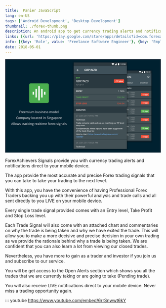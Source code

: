 ```yaml
---
title: 	Panier JavaScript
lang: en-US
tags: ['Android Development', 'Desktop Development']
thumbnail: ./forex-thumb.png
description: An android app to get currency trading alerts and notifications
links: [{url: 'https://play.google.com/store/apps/details?id=com.forexachievers.signals', text: 'Get it on Google Play', icon: ['fab', 'google-play']}]
info: [{key: 'Role', value: 'Freelance Software Engineer'}, {key: 'Employment', value: 'ForexAchievers, Singapore'}, {key: 'Skills involved', value: ['Android Development', 'Performance Analysis', 'Subscription Billing']}, {key: 'Tech used', value: ['Kotlin', 'Android SDK', 'Jetpack Libraries', 'Dagger', 'RxJava', 'Google In App Billing']}]
date: 2018-05-01
---
```

![An image](/forex.png)

ForexAchievers Signals provide you with currency trading alerts and notifications direct to your mobile device.

The app provide the most accurate and precise Forex trading signals that you can take to take your trading to the next level.

With this app, you have the convenience of having Professional Forex Traders backing you up with their powerful analysis and trade calls and all sent directly to you LIVE on your mobile device.

Every single trade signal provided comes with an Entry level, Take Profit and Stop Loss level.

Each Trade Signal will also come with an attached chart and commentaries on why the trade is being taken and why we have exited the trade. This will allow you to make a more decisive and precise decision in your own trading as we provide the rationale behind why a trade is being taken. We are confident that you can also learn a lot from viewing our closed trades.

Nevertheless, you have more to gain as a trader and investor if you join us and subscribe to our service.

You will be get access to the Open Alerts section which shows you all the trades that we are currently taking or are going to take (Pending trade).

You will also receive LIVE notifications direct to your mobile device. Never miss a trading opportunity again.


::: youtube https://www.youtube.com/embed/6rrSnwwt6kY
